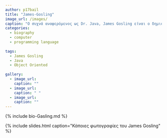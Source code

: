 ```yaml
---
author: p17bail
title: "James-Gosling"
image_url: /images/
caption: "O συχνά αναφερόμενος ως Dr. Java, James Gosling είναι ο δημιουργός της γλώσσας προγραμματισμού Java."
categories:
  - biography
  - computer
  - programming language
  
tags:
  - James Gosling
  - Java
  - Object Oriented
  
gallery:
  - image_url: 
    caption: ""
  - image_url: 
    caption: " "
  - image_url: 
    caption: ""
---
```


{% include bio-Gasling.md %}

{% include slides.html caption="Κάποιες φωτογραφίες του James Gosling" %}
